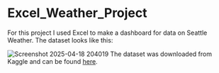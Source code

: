 # Excel_Weather_Project
 For this project I used Excel to make a dashboard for data on Seattle Weather. The dataset looks like this:
 
![Screenshot 2025-04-18 204019](https://github.com/user-attachments/assets/248b3d9c-8e58-44d6-ab42-c57f66418118)
The dataset was downloaded from Kaggle and can be found [here](https://www.kaggle.com/datasets/mahdiehhajian/seattle-weather).
